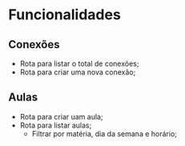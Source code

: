 # Funcionalidades

## Conexões

- Rota para listar o total de conexões;
- Rota para criar uma nova conexão;

## Aulas

- Rota para criar uam aula;
- Rota para listar aulas;
    - Filtrar por matéria, dia da semana e horário;
